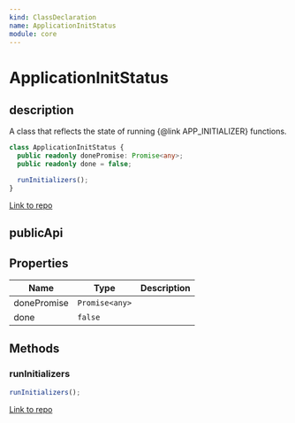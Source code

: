 ```yaml
---
kind: ClassDeclaration
name: ApplicationInitStatus
module: core
---
```


# ApplicationInitStatus

## description

A class that reflects the state of running {@link APP_INITIALIZER} functions.

```ts
class ApplicationInitStatus {
  public readonly donePromise: Promise<any>;
  public readonly done = false;

  runInitializers();
}
```

[Link to repo](https://github.com/timdeschryver/angular/blob/master/packages/core/src/application_init.ts#L38-L90)

## publicApi

## Properties

| Name        | Type           | Description |
| ----------- | -------------- | ----------- |
| donePromise | `Promise<any>` |             |
| done        | `false`        |             |

## Methods

### runInitializers

```ts
runInitializers();
```

[Link to repo](https://github.com/timdeschryver/angular/blob/master/packages/core/src/application_init.ts#L56-L89)

